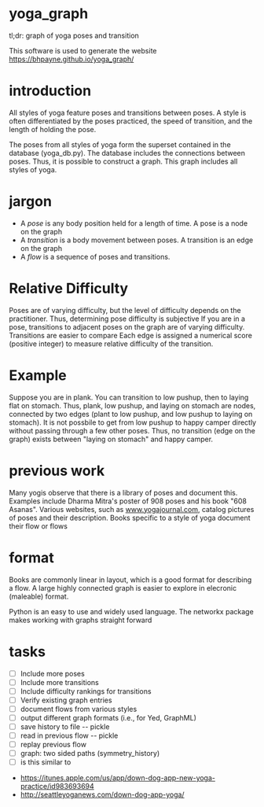 yoga_graph
==========

tl;dr: graph of yoga poses and transition

This software is used to generate the website https://bhpayne.github.io/yoga_graph/

introduction
============

All styles of yoga feature poses and transitions between poses.
A style is often differentiated by the poses practiced, the speed of transition, and the length of holding the pose.

The poses from all styles of yoga form the superset contained in the database (yoga_db.py). The database includes the connections between poses. Thus, it is possible to construct a graph. This graph includes all styles of yoga.


jargon
======
* A _pose_ is any body position held for a length of time. A pose is a node on the graph
* A _transition_ is a body movement between poses. A transition is an edge on the graph
* A _flow_ is a sequence of poses and transitions.  

Relative Difficulty
===================
Poses are of varying difficulty, but the level of difficulty depends on the practitioner. Thus, determining pose difficulty is subjective
If you are in a pose, transitions to adjacent poses on the graph are of varying difficulty. Transitions are easier to compare
Each edge is assigned a numerical score (positive integer) to measure relative difficulty of the transition.

Example
=======
Suppose you are in plank. You can transition to low pushup, then to laying flat on stomach. Thus, plank, low pushup, and laying on stomach are nodes, connected by two edges (plant to low pushup, and low pushup to laying on stomach). 
It is not possbile to get from low pushup to happy camper directly without passing through a few other poses. Thus, no transition (edge on the graph) exists between "laying on stomach" and happy camper.


previous work
=============
Many yogis observe that there is a library of poses and document this. Examples include Dharma Mitra's poster of 908 poses and his book "608 Asanas". Various websites, such as www.yogajournal.com, catalog pictures of poses and their description. Books specific to a style of yoga document their flow or flows


format
======
Books are commonly linear in layout, which is a good format for describing a flow. A large highly connected graph is easier to explore in elecronic (maleable) format.  

Python is an easy to use and widely used language. 
The networkx package makes working with graphs straight forward


tasks
=====

- [ ] Include more poses
- [ ] Include more transitions
- [ ] Include difficulty rankings for transitions
- [ ] Verify existing graph entries
- [ ] document flows from various styles
- [ ] output different graph formats (i.e., for Yed, GraphML)
- [ ] save history to file -- pickle
- [ ] read in previous flow -- pickle
- [ ] replay previous flow
- [ ] graph: two sided paths (symmetry_history)
- [ ] is this similar to 
* <https://itunes.apple.com/us/app/down-dog-app-new-yoga-practice/id983693694>
* <http://seattleyoganews.com/down-dog-app-yoga/>
